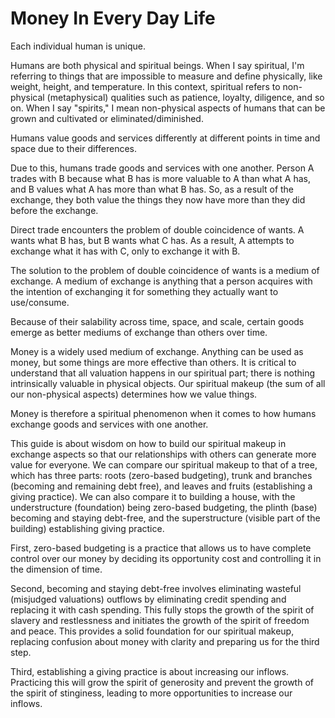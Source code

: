 # Money In Every Day Life

Each individual human is unique.

Humans are both physical and spiritual beings. When I say spiritual, I'm referring to things that are impossible to measure and define physically, like weight, height, and temperature. In this context, spiritual refers to non-physical (metaphysical) qualities such as patience, loyalty, diligence, and so on. When I say "spirits," I mean non-physical aspects of humans that can be grown and cultivated or eliminated/diminished.

Humans value goods and services differently at different points in time and space due to their differences.

Due to this, humans trade goods and services with one another. Person A trades with B because what B has is more valuable to A than what A has, and B values what A has more than what B has. So, as a result of the exchange, they both value the things they now have more than they did before the exchange.

Direct trade encounters the problem of double coincidence of wants. A wants what B has, but B wants what C has. As a result, A attempts to exchange what it has with C, only to exchange it with B.

The solution to the problem of double coincidence of wants is a medium of exchange. A medium of exchange is anything that a person acquires with the intention of exchanging it for something they actually want to use/consume.

Because of their salability across time, space, and scale, certain goods emerge as better mediums of exchange than others over time.

Money is a widely used medium of exchange. Anything can be used as money, but some things are more effective than others. It is critical to understand that all valuation happens in our spiritual part; there is nothing intrinsically valuable in physical objects. Our spiritual makeup (the sum of all our non-physical aspects) determines how we value things.

Money is therefore a spiritual phenomenon when it comes to how humans exchange goods and services with one another.

This guide is about wisdom on how to build our spiritual makeup in exchange aspects so that our relationships with others can generate more value for everyone. We can compare our spiritual makeup to that of a tree, which has three parts: roots (zero-based budgeting), trunk and branches (becoming and remaining debt free), and leaves and fruits (establishing a giving practice). We can also compare it to building a house, with the understructure (foundation) being zero-based budgeting, the plinth (base) becoming and staying debt-free, and the superstructure (visible part of the building) establishing giving practice.

First, zero-based budgeting is a practice that allows us to have complete control over our money by deciding its opportunity cost and controlling it in the dimension of time.

Second, becoming and staying debt-free involves eliminating wasteful (misjudged valuations) outflows by eliminating credit spending and replacing it with cash spending. This fully stops the growth of the spirit of slavery and restlessness and initiates the growth of the spirit of freedom and peace. This provides a solid foundation for our spiritual makeup, replacing confusion about money with clarity and preparing us for the third step.

Third, establishing a giving practice is about increasing our inflows. Practicing this will grow the spirit of generosity and prevent the growth of the spirit of stinginess, leading to more opportunities to increase our inflows.
